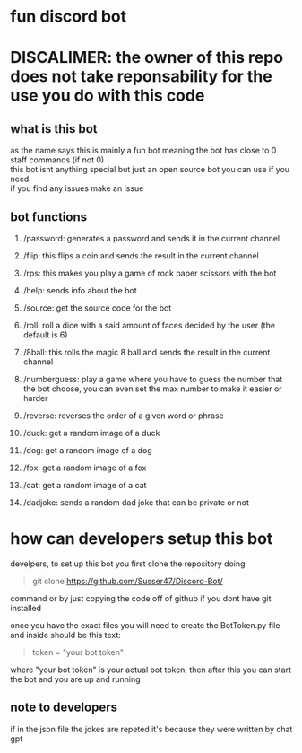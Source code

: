 # fun discord bot

# DISCALIMER: the owner of this repo does not take reponsability for the use you do with this code

## what is this bot  
as the name says this is mainly a fun bot meaning the bot has close to 0 staff commands (if not 0)  
this bot isnt anything special but just an open source bot you can use if you need  
if you find any issues make an issue


## bot functions  
1. /password: generates a password and sends it in the current channel  

2. /flip: this flips a coin and sends the result in the current channel  

3. /rps: this makes you play a game of rock paper scissors with the bot

4. /help: sends info about the bot  

5. /source: get the source code for the bot

6. /roll: roll a dice with a said amount of faces decided by the user (the default is 6)  

7. /8ball: this rolls the magic 8 ball and sends the result in the current channel  

8. /numberguess: play a game where you have to guess the number that the bot choose, you can even set the max number to make it easier or harder

9. /reverse: reverses the order of a given word or phrase

10. /duck: get a random image of a duck  

11. /dog: get a random image of a dog  

12. /fox: get a random image of a fox  

13. /cat: get a random image of a cat  

14. /dadjoke: sends a random dad joke that can be private or not

# how can developers setup this bot  
develpers, to set up this bot you first clone the repository doing  
> git clone https://github.com/Susser47/Discord-Bot/  

command or by just copying the code off of github if you dont have git installed  
  
once you have the exact files you will need to create the BotToken.py file and inside should be this text:  
> token = "your bot token"  

where "your bot token" is your actual bot token, then after this you can start the bot and you are up and running  

## note to developers  
if in the json file the jokes are repeted it's because they were written by chat gpt
